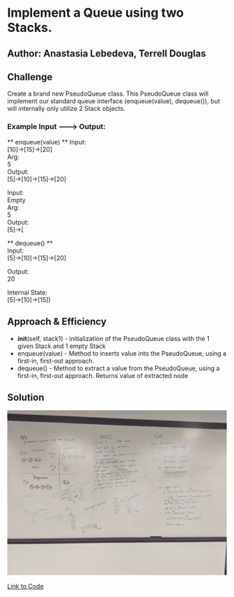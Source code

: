 # Implement a Queue using two Stacks.

## Author: Anastasia Lebedeva, Terrell Douglas

## Challenge
Create a brand new PseudoQueue class. This PseudoQueue class will implement our standard queue interface (enqueue(value), dequeue()), but will internally only utilize 2 Stack objects.

### Example Input ---> Output:
** enqueue(value) **
Input: </br>
[10]->[15]->[20] </br>
Arg: </br>
5 </br>
Output: </br>
[5]->[10]->[15]->[20] </br>

Input: </br>
Empty </br>
Arg: </br>
5 </br>
Output: </br>
[5]->[ </br>

** dequeue() ** </br>
Input: </br>
[5]->[10]->[15]->[20] </br>

Output: </br>
20 </br>

Internal State: </br>
[5]->[10]->[15]) </br>



## Approach & Efficiency
* __init__(self, stack1) - initialization of the PseudoQueue class with the 1 given Stack and 1 empty Stack
* enqueue(value) - Method to inserts value into the PseudoQueue, using a first-in, first-out approach.
* dequeue() - Method to extract a value from the PseudoQueue, using a first-in, first-out approach. Returns value of extracted node


## Solution
![Whiteboard Solution](https://github.com/nastinsk/python-data-structures-and-algorithms/blob/master/assets/queue-with-stacks.jpg)

[Link to Code](https://github.com/nastinsk/python-data-structures-and-algorithms/blob/master/challenges/queue_with_stacks/queue_with_stacks.py)
